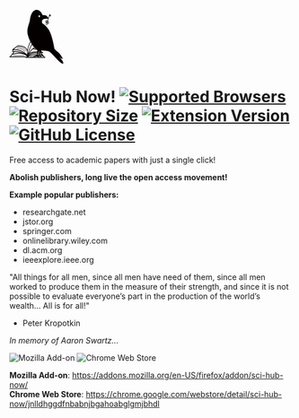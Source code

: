 ![Sci-Hub Now!](icons/96x96.png)

# Sci-Hub Now! [![Supported Browsers](https://img.shields.io/badge/supported%20browsers-firefox%20|%20chrome-informational?logo=pinboard&style=flat-square)](https://pypi.python.org/pypi/ansicolortags/) [![Repository Size](https://img.shields.io/github/repo-size/0x01h/sci-hub-now)](https://pypi.python.org/pypi/ansicolortags/) [![Extension Version](https://img.shields.io/github/manifest-json/v/0x01h/sci-hub-now?style=flat-square)](https://pypi.python.org/pypi/ansicolortags/) [![GitHub License](https://img.shields.io/github/license/0x01h/sci-hub-now?style=flat-square)](https://pypi.python.org/pypi/ansicolortags/)

Free access to academic papers with just a single click!<br>

**Abolish publishers, long live the open access movement!**<br>

**Example popular publishers:**

- researchgate.net
- jstor.org
- springer.com
- onlinelibrary.wiley.com
- dl.acm.org
- ieeexplore.ieee.org

"All things for all men, since all men have need of them, since all men worked to produce them in the measure of their strength, and since it is not possible to evaluate everyone’s part in the production of the world’s wealth… All is for all!"<br>

- Peter Kropotkin

_In memory of Aaron Swartz..._

![Mozilla Add-on](https://img.shields.io/amo/v/sci-hub-now)
![Chrome Web Store](https://img.shields.io/chrome-web-store/v/jnlldhggdfnbabnjbgahoabglgmjbhdl)

**Mozilla Add-on**: https://addons.mozilla.org/en-US/firefox/addon/sci-hub-now/<br>
**Chrome Web Store**: https://chrome.google.com/webstore/detail/sci-hub-now/jnlldhggdfnbabnjbgahoabglgmjbhdl
